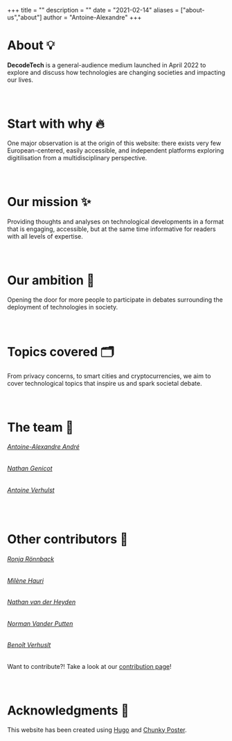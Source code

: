 +++
title = ""
description = ""
date = "2021-02-14"
aliases = ["about-us","about"]
author = "Antoine-Alexandre"
+++

# About 💡

**DecodeTech** is a general-audience medium launched in April 2022 to explore and discuss how technologies are changing societies and impacting our lives.  
##### &nbsp;

# Start with why 🔥

One major observation is at the origin of this website: there exists very few European-centered, easily accessible, and independent platforms exploring digitilisation from a multidisciplinary perspective. 
##### &nbsp;

# Our mission ✨

Providing thoughts and analyses on technological developments in a format that is engaging, accessible, but at the same time informative for readers with all levels of expertise. 
##### &nbsp;

# Our ambition 🎯

Opening the door for more people to participate in debates surrounding the deployment of technologies in society. 
##### &nbsp;

# Topics covered 🗂️

From privacy concerns, to smart cities and cryptocurrencies, we aim to cover technological topics that inspire us and spark societal debate.
##### &nbsp;

# The team 👥

###### [Antoine-Alexandre André](https://decodetech.eu/authors/antoine-alexandre/)
###### [Nathan Genicot](https://decodetech.eu/authors/nathan/)
###### [Antoine Verhulst](https://decodetech.eu/authors/antoine/)
##### &nbsp;

# Other contributors 🏅

###### [Ronja Rönnback](https://decodetech.eu/authors/ronja/)
###### [Milène Hauri](https://decodetech.eu/authors/milene/)
###### [Nathan van der Heyden](https://decodetech.eu/authors/nath/)
###### [Norman Vander Putten](https://decodetech.eu/authors/norman/)
###### [Benoît Verhuslt](https://decodetech.eu/authors/benoit/)
Want to contribute?! Take a look at our [contribution page](https://decodetech.eu/contribute/)!
##### &nbsp;

# Acknowledgments 👏

This website has been created using [Hugo](https://gohugo.io/) and [Chunky Poster](https://github.com/puresyntax71/hugo-theme-chunky-poster).




